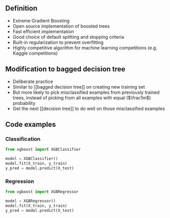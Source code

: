 
## Definition

- Extreme Gradient Boosting
- Open source implementation of boosted trees
- Fast efficient implementation
- Good choice of default splitting and stopping criteria
- Built-in regularization to prevent overfitting
- Highly competitive algorithm for machine learning competitions (e.g. Kaggle competitions)

## Modification to bagged decision tree

- Deliberate practice
- Similar to [[bagged decision tree]] on creating new training set
- But more likely to pick misclassified examples from previously trained trees, instead of picking from all examples with equal ($\frac1m$) probability
- Get the next [[decision tree]] to do well on those misclassified examples

## Code examples

### Classification

```python
from xgboost import XGBClassifier

model = XGBClassifier()
model.fit(X_train, y_train)
y_pred = model.predict(X_test)
```

### Regression

```python
from xgboost import XGBRegressor

model = XGBRegressor()
model.fit(X_train, y_train)
y_pred = model.predict(X_test)
```
